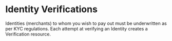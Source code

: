 # Identity Verifications
Identities (merchants) to whom you wish to pay out must be underwritten as per KYC regulations. Each attempt at verifying an Identity creates a Verification resource.
